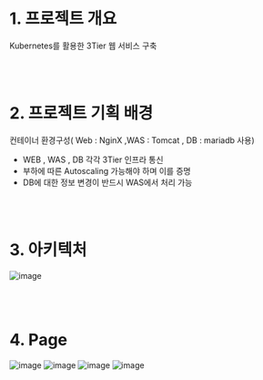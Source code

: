 # 1. 프로젝트 개요
Kubernetes를 활용한 3Tier 웹 서비스 구축

<br/>
<br/>

# 2. 프로젝트 기획 배경
컨테이너 환경구성( Web : NginX ,WAS : Tomcat , DB : mariadb 사용)

- WEB , WAS , DB 각각 3Tier 인프라 통신
- 부하에 따른 Autoscaling 가능해야 하며 이를 증명
- DB에 대한 정보 변경이 반드시 WAS에서 처리 가능

<br/>
<br/>

# 3. 아키텍처
![image](https://github.com/user-attachments/assets/e02e7ec4-21b0-4d7c-ae09-2e041aaba3b6)



<br/>
<br/>

# 4. Page
![image](https://github.com/user-attachments/assets/71f88818-3910-4b36-8b3b-83d63c0ee12c)
![image](https://github.com/user-attachments/assets/96c801b0-c762-4efd-860c-faec3ace0572)
![image](https://github.com/user-attachments/assets/0e2bb83e-3f42-4288-9a14-37a079b59adb)
![image](https://github.com/user-attachments/assets/40e3c5bf-7282-41c9-baf1-2701228c1259)
